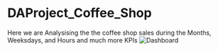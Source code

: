 # DAProject_Coffee_Shop
Here we are Analysising the the coffee shop sales during the Months, Weeksdays, and Hours and much more KPIs
![Dashboard](https://github.com/user-attachments/assets/3916c454-8abe-48df-a401-9baabe07ef14)

